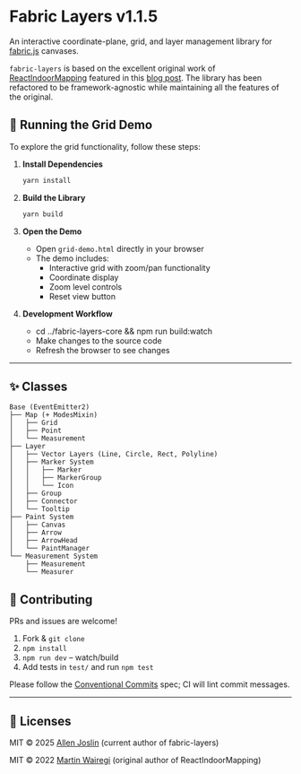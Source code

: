 # Fabric Layers v1.1.5

An interactive coordinate-plane, grid, and layer management library for [fabric.js](https://fabricjs.com/) canvases.

`fabric-layers` is based on the excellent original work of [ReactIndoorMapping](https://github.com/martinwairegi/ReactIndoorMapping) featured in this [blog post](https://blog.logrocket.com/build-indoor-maps-fabric-js-react/). The library has been refactored to be framework-agnostic while maintaining all the features of the original.

## 🚀 Running the Grid Demo

To explore the grid functionality, follow these steps:

1. **Install Dependencies**
   ```bash
   yarn install
   ```

2. **Build the Library**
   ```bash
   yarn build
   ```

3. **Open the Demo**
   - Open `grid-demo.html` directly in your browser
   - The demo includes:
     - Interactive grid with zoom/pan functionality
     - Coordinate display
     - Zoom level controls
     - Reset view button

4. **Development Workflow**
   - cd ../fabric-layers-core && npm run build:watch
   - Make changes to the source code
   - Refresh the browser to see changes


---

## ✨ Classes

```
Base (EventEmitter2)
├── Map (+ ModesMixin)
│   ├── Grid
│   ├── Point
│   └── Measurement
├── Layer
│   ├── Vector Layers (Line, Circle, Rect, Polyline)
│   ├── Marker System
│   │   ├── Marker
│   │   ├── MarkerGroup
│   │   └── Icon
│   ├── Group
│   ├── Connector
│   └── Tooltip
├── Paint System
│   ├── Canvas
│   ├── Arrow
│   ├── ArrowHead
│   └── PaintManager
└── Measurement System
    ├── Measurement
    └── Measurer
```

## 🤝 Contributing

PRs and issues are welcome!
1. Fork & `git clone`
2. `npm install`
3. `npm run dev` – watch/build
4. Add tests in `test/` and run `npm test`

Please follow the [Conventional Commits](https://www.conventionalcommits.org/) spec; CI will lint commit messages.

---

## 📄 Licenses

MIT © 2025 [Allen Joslin](https://github.com/ajoslin103) (current author of fabric-layers)

MIT © 2022 [Martin Wairegi](https://github.com/martinwairegi) (original author of ReactIndoorMapping)
